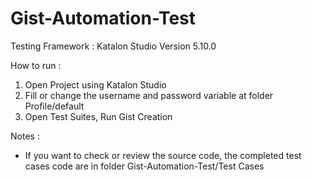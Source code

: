 # Gist-Automation-Test

Testing Framework : Katalon Studio Version 5.10.0

How to run : 
1. Open Project using Katalon Studio
2. Fill or change the username and password variable at folder Profile/default
3. Open Test Suites, Run Gist Creation 

Notes : 
* If you want to check or review the source code, the completed test cases code are in folder Gist-Automation-Test/Test Cases
